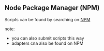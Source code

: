 ## Node Package Manager (NPM)

Scripts can be found by searching on [NPM](https://www.npmjs.com/browse/keyword/hubot-scripts)

note: 
 - you can also submit scripts this way
 - adapters cna also be found on NPM